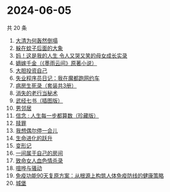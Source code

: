 # 2024-06-05

共 20 条

<!-- BEGIN WEREAD -->
<!-- 最后更新时间 2024-06-05 01:01:15 +0800 -->
1. [大清为何轰然倒塌](https://weread.qq.com/web/bookDetail/45e32a60813ab8dfag0107ed)
1. [躲在蚊子后面的大象](https://weread.qq.com/web/bookDetail/bfc32800813ab883bg0165f3)
1. [妈！这是我的人生 令人又哭又笑的母女成长实录](https://weread.qq.com/web/bookDetail/f6d32160813ab7e49g012e99)
1. [嫡嫁千金（《墨雨云间》原著小说）](https://weread.qq.com/web/bookDetail/e4b325506e6660fe4bd6750)
1. [大胆投资自己](https://weread.qq.com/web/bookDetail/a6732090813ab7c0dg016294)
1. [失业程序员日记：我在魔都跑网约车](https://weread.qq.com/web/bookDetail/80432950813ab8e38g013445)
1. [病房生死录（套装共3册）](https://weread.qq.com/web/bookDetail/4c632b60813ab8df3g0158f7)
1. [消失的老行当秘术](https://weread.qq.com/web/bookDetail/2a4322e0813ab8ba1g012038)
1. [武经七书（插图版）](https://weread.qq.com/web/bookDetail/831322b072140b598310d3a)
1. [男邻居](https://weread.qq.com/web/bookDetail/750323e0813ab8c4bg013c1e)
1. [信念 : 人生每一步都算数（珍藏版）](https://weread.qq.com/web/bookDetail/9e1326b0813ab8736g0119ec)
1. [赎罪](https://weread.qq.com/web/bookDetail/52b32c30813ab8e37g0173ea)
1. [我想偶尔停一会儿](https://weread.qq.com/web/bookDetail/57432ab0813ab7d21g018fbb)
1. [生命进化的跃升](https://weread.qq.com/web/bookDetail/26d32ff071f956d326d36a5)
1. [变形记](https://weread.qq.com/web/bookDetail/f8832a20720c40caf885237)
1. [一间属于自己的房间](https://weread.qq.com/web/bookDetail/aa0327a0813ab8e07g013eb2)
1. [致命女人血色情杀录](https://weread.qq.com/web/bookDetail/b8e32c70813ab8de0g0161d4)
1. [喧哗与骚动](https://weread.qq.com/web/bookDetail/66f3293072040eaf66fa576)
1. [免疫功能90天复原方案：从根源上构筑人体免疫防线的健康策略](https://weread.qq.com/web/bookDetail/69632030813ab856ag01554c)
1. [城堡](https://weread.qq.com/web/bookDetail/6b732d10718784256b72781)
<!-- END WEREAD -->